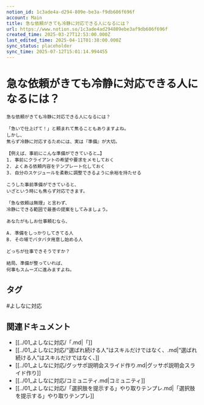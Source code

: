```yaml
---
notion_id: 1c3ade4a-d294-809e-be3a-f9db606f696f
account: Main
title: 急な依頼がきても冷静に対応できる人になるには？
url: https://www.notion.so/1c3ade4ad294809ebe3af9db606f696f
created_time: 2025-03-27T12:53:00.000Z
last_edited_time: 2025-04-11T01:38:00.000Z
sync_status: placeholder
sync_time: 2025-07-12T15:01:14.994455
---
```

# 急な依頼がきても冷静に対応できる人になるには？

```plain text
急な依頼がきても冷静に対応できる人になるには？

「急いで仕上げて！」と頼まれて焦ることもありますよね。
しかし、
焦らず冷静に対応するためには、実は『準備』が大切。

【例えば、事前にこんな準備ができていると…】
1. 事前にクライアントの希望や要求をメモしておく
2. よくある依頼内容をテンプレート化しておく
3. 自分のスケジュールを柔軟に調整できるように余裕を持たせる

こうした事前準備ができていると、
いざという時にも焦らず対応できます。

「急な依頼は無理」と言わず、
冷静にできる範囲で最善の提案をしてみましょう。

あなたがもしお仕事頼むなら、

A. 準備をしっかりしてきてる人
B. その場でバタバタ用意し始める人

どっちが仕事できそうですか？

結局、準備が整っていれば、
何事もスムーズに進みますよね。
```

## タグ

#よしなに対応 

## 関連ドキュメント

- [[../01_よしなに対応/「.md|「]]
- [[../01_よしなに対応/“選ばれ続ける人”はスキルだけではなく、.md|“選ばれ続ける人”はスキルだけではなく、]]
- [[../01_よしなに対応/グッサポ説明会スライド作り.md|グッサポ説明会スライド作り]]
- [[../01_よしなに対応/コミュニティ.md|コミュニティ]]
- [[../01_よしなに対応/「選択肢を提示する」やり取りテンプレ.md|「選択肢を提示する」やり取りテンプレ]]
